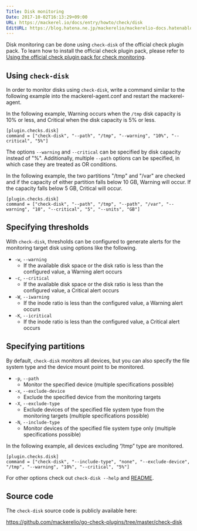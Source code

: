 ```yaml
---
Title: Disk monitoring
Date: 2017-10-02T16:13:29+09:00
URL: https://mackerel.io/docs/entry/howto/check/disk
EditURL: https://blog.hatena.ne.jp/mackerelio/mackerelio-docs.hatenablog.mackerel.io/atom/entry/8599973812303796946
---
```


Disk monitoring can be done using `check-disk` of the official check plugin pack. To learn how to install the official check plugin pack, please refer to [Using the official check plugin pack for check monitoring](https://mackerel.io/docs/entry/howto/mackerel-check-plugins).

## Using `check-disk` 

In order to monitor disks using `check-disk`, write a command similar to the following example into the mackerel-agent.conf and restart the mackerel-agent.

In the following example, Warning occurs when the `/tmp` disk capacity is 10% or less, and Critical when the disk capacity is 5% or less.

```config
[plugin.checks.disk]
command = ["check-disk", "--path", "/tmp", "--warning", "10%", "--critical", "5%"]
```

The options `--warning` and `--critical` can be specified by disk capacity instead of "%". Additionally, multiple `--path` options can be specified, in which case they are treated as OR conditions.

In the following example, the two partitions "/tmp" and "/var" are checked and if the capacity of either partition falls below 10 GB, Warning will occur. If the capacity falls below 5 GB, Critical will occur.

```config
[plugin.checks.disk]
command = ["check-disk", "--path", "/tmp", "--path", "/var", "--warning", "10", "--critical", "5", "--units", "GB"]
```


## Specifying thresholds

With `check-disk`, thresholds can be configured to generate alerts for the monitoring target disk using options like the following.

- `-w`, `--warning`
  - If the available disk space or the disk ratio is less than the configured value, a Warning alert occurs
- `-c`, `--critical`
  - If the available disk space or the disk ratio is less than the configured value, a Critical alert occurs
- `-W`, `--iwarning`
  - If the inode ratio is less than the configured value, a Warning alert occurs
- `-K`, `--icritical`
  - If the inode ratio is less than the configured value, a Critical alert occurs


## Specifying partitions 

By default, `check-disk` monitors all devices, but you can also specify the file system type and the device mount point to be monitored.

- `-p`, `--path`
  - Monitor the specified device (multiple specifications possible)
- `-x`, `--exclude-device`
  - Exclude the specified device from the monitoring targets
- `-X`, `--exclude-type`
  - Exclude devices of the specified file system type from the monitoring targets (multiple specifications possible)
- `-N`, `--include-type`
  - Monitor devices of the specified file system type only (multiple specifications possible)

In the following example, all devices excluding “/tmp” type are monitored.

```config
[plugin.checks.disk]
command = ["check-disk", "--include-type", "none", "--exclude-device", "/tmp", "--warning", "10%", "--critical", "5%"]
```


For other options check out `check-disk --help` and [README](https://github.com/mackerelio/go-check-plugins/blob/master/check-disk/README.md).

## Source code

The `check-disk` source code is publicly available here: 

<https://github.com/mackerelio/go-check-plugins/tree/master/check-disk>
